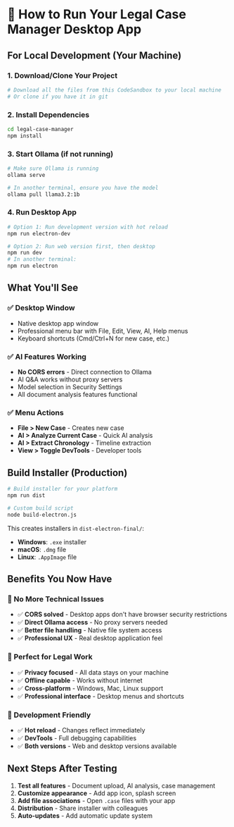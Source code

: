 # 🚀 How to Run Your Legal Case Manager Desktop App

## For Local Development (Your Machine)

### 1. Download/Clone Your Project
```bash
# Download all the files from this CodeSandbox to your local machine
# Or clone if you have it in git
```

### 2. Install Dependencies
```bash
cd legal-case-manager
npm install
```

### 3. Start Ollama (if not running)
```bash
# Make sure Ollama is running
ollama serve

# In another terminal, ensure you have the model
ollama pull llama3.2:1b
```

### 4. Run Desktop App
```bash
# Option 1: Run development version with hot reload
npm run electron-dev

# Option 2: Run web version first, then desktop
npm run dev
# In another terminal:
npm run electron
```

## What You'll See

### ✅ Desktop Window
- Native desktop app window
- Professional menu bar with File, Edit, View, AI, Help menus
- Keyboard shortcuts (Cmd/Ctrl+N for new case, etc.)

### ✅ AI Features Working
- **No CORS errors** - Direct connection to Ollama
- AI Q&A works without proxy servers
- Model selection in Security Settings
- All document analysis features functional

### ✅ Menu Actions
- **File > New Case** - Creates new case
- **AI > Analyze Current Case** - Quick AI analysis  
- **AI > Extract Chronology** - Timeline extraction
- **View > Toggle DevTools** - Developer tools

## Build Installer (Production)

```bash
# Build installer for your platform
npm run dist

# Custom build script
node build-electron.js
```

This creates installers in `dist-electron-final/`:
- **Windows**: `.exe` installer
- **macOS**: `.dmg` file  
- **Linux**: `.AppImage` file

## Benefits You Now Have

### 🎯 No More Technical Issues
- ✅ **CORS solved** - Desktop apps don't have browser security restrictions
- ✅ **Direct Ollama access** - No proxy servers needed
- ✅ **Better file handling** - Native file system access
- ✅ **Professional UX** - Real desktop application feel

### 🏢 Perfect for Legal Work
- ✅ **Privacy focused** - All data stays on your machine
- ✅ **Offline capable** - Works without internet
- ✅ **Cross-platform** - Windows, Mac, Linux support
- ✅ **Professional interface** - Desktop menus and shortcuts

### 🔧 Development Friendly
- ✅ **Hot reload** - Changes reflect immediately
- ✅ **DevTools** - Full debugging capabilities
- ✅ **Both versions** - Web and desktop versions available

## Next Steps After Testing

1. **Test all features** - Document upload, AI analysis, case management
2. **Customize appearance** - Add app icon, splash screen
3. **Add file associations** - Open `.case` files with your app
4. **Distribution** - Share installer with colleagues
5. **Auto-updates** - Add automatic update system